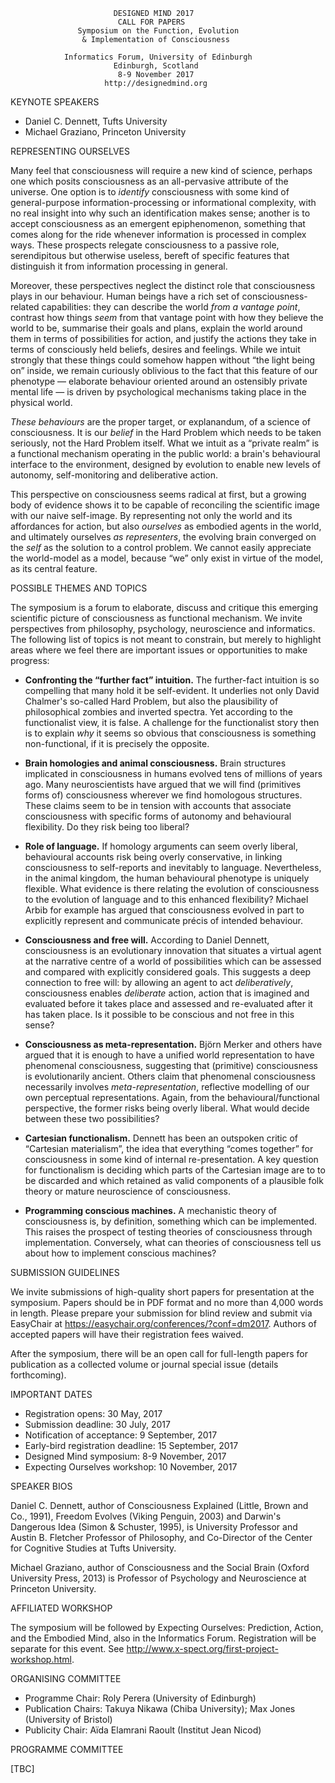                            DESIGNED MIND 2017
                            CALL FOR PAPERS
                   Symposium on the Function, Evolution
                    & Implementation of Consciousness

                Informatics Forum, University of Edinburgh
                           Edinburgh, Scotland
                            8-9 November 2017
                         http://designedmind.org

KEYNOTE SPEAKERS

* Daniel C. Dennett, Tufts University
* Michael Graziano, Princeton University

REPRESENTING OURSELVES

Many feel that consciousness will require a new kind of science, perhaps one
which posits consciousness as an all-pervasive attribute of the universe. One
option is to _identify_ consciousness with some kind of general-purpose
information-processing or informational complexity, with no real insight into
why such an identification makes sense; another is to accept consciousness as
an emergent epiphenomenon, something that comes along for the ride whenever
information is processed in complex ways. These prospects relegate
consciousness to a passive role, serendipitous but otherwise useless, bereft
of specific features that distinguish it from information processing in
general.

Moreover, these perspectives neglect the distinct role that consciousness
plays in our behaviour. Human beings have a rich set of consciousness-related
capabilities: they can describe the world _from a vantage point_, contrast how
things _seem_ from that vantage point with how they believe the world to be,
summarise their goals and plans, explain the world around them in terms of
possibilities for action, and justify the actions they take in terms of
consciously held beliefs, desires and feelings. While we intuit strongly that
these things could somehow happen without &ldquo;the light being on&rdquo;
inside, we remain curiously oblivious to the fact that this feature of our
phenotype &mdash; elaborate behaviour oriented around an ostensibly private
mental life &mdash; is driven by psychological mechanisms taking place in the
physical world.

_These behaviours_ are the proper target, or explanandum, of a science of
consciousness. It is our _belief_ in the Hard Problem which needs to be taken
seriously, not the Hard Problem itself. What we intuit as a &ldquo;private
realm&rdquo; is a functional mechanism operating in the public world: a
brain's behavioural interface to the environment, designed by evolution to
enable new levels of autonomy, self-monitoring and deliberative action.

This perspective on consciousness seems radical at first, but a growing body
of evidence shows it to be capable of reconciling the scientific image with
our naive self-image. By representing not only the world and its affordances
for action, but also _ourselves_ as embodied agents in the world, and
ultimately ourselves _as representers_, the evolving brain converged on the
_self_ as the solution to a control problem. We cannot easily appreciate the
world-model as a model, because &ldquo;we&rdquo; only exist in virtue of the
model, as its central feature.

POSSIBLE THEMES AND TOPICS

The symposium is a forum to elaborate, discuss and critique this emerging
scientific picture of consciousness as functional mechanism. We invite
perspectives from philosophy, psychology, neuroscience and informatics. The
following list of topics is not meant to constrain, but merely to highlight
areas where we feel there are important issues or opportunities to make
progress:

* **Confronting the &ldquo;further fact&rdquo; intuition.** The further-fact
  intuition is so compelling that many hold it be self-evident. It underlies
  not only David Chalmer's so-called Hard Problem, but also the plausibility
  of philosophical zombies and inverted spectra. Yet according to the
  functionalist view, it is false. A challenge for the functionalist story
  then is to explain _why_ it seems so obvious that consciousness is something
  non-functional, if it is precisely the opposite.
 
* **Brain homologies and animal consciousness.** Brain structures implicated
  in consciousness in humans evolved tens of millions of years ago. Many
  neuroscientists have argued that we will find (primitives forms of)
  consciousness wherever we find homologous structures. These claims seem to
  be in tension with accounts that associate consciousness with specific forms
  of autonomy and behavioural flexibility. Do they risk being too liberal?

* **Role of language.** If homology arguments can seem overly liberal,
  behavioural accounts risk being overly conservative, in linking
  consciousness to self-reports and inevitably to language. Nevertheless, in
  the animal kingdom, the human behavioural phenotype is uniquely flexible.
  What evidence is there relating the evolution of consciousness to the
  evolution of language and to this enhanced flexibility? Michael Arbib for
  example has argued that consciousness evolved in part to explicitly
  represent and communicate précis of intended behaviour.

* **Consciousness and free will.** According to Daniel Dennett, consciousness
  is an evolutionary innovation that situates a virtual agent at the narrative
  centre of a world of possibilities which can be assessed and compared with
  explicitly considered goals. This suggests a deep connection to free will:
  by allowing an agent to act _deliberatively_, consciousness enables
  _deliberate_ action, action that is imagined and evaluated before it takes
  place and assessed and re-evaluated after it has taken place. Is it possible
  to be conscious and not free in this sense?

* **Consciousness as meta-representation.** Björn Merker and others have
  argued that it is enough to have a unified world representation to have
  phenomenal consciousness, suggesting that (primitive) consciousness is
  evolutionarily ancient. Others claim that phenomenal consciousness
  necessarily involves _meta-representation_, reflective modelling of our own
  perceptual representations. Again, from the behavioural/functional
  perspective, the former risks being overly liberal. What would decide
  between these two possibilities?

* **Cartesian functionalism.** Dennett has been an outspoken critic of
  &ldquo;Cartesian materialism&rdquo;, the idea that everything &ldquo;comes
  together&rdquo; for consciousness in some kind of internal re-presentation.
  A key question for functionalism is deciding which parts of the Cartesian
  image are to to be discarded and which retained as valid components of a
  plausible folk theory or mature neuroscience of consciousness.

* **Programming conscious machines.** A mechanistic theory of consciousness
  is, by definition, something which can be implemented. This raises the
  prospect of testing theories of consciousness through implementation.
  Conversely, what can theories of consciousness tell us about how to
  implement conscious machines?

SUBMISSION GUIDELINES

We invite submissions of high-quality short papers for presentation at the
symposium. Papers should be in PDF format and no more than 4,000 words in
length. Please prepare your submission for blind review and submit via
EasyChair at https://easychair.org/conferences/?conf=dm2017. Authors of
accepted papers will have their registration fees waived.

After the symposium, there will be an open call for full-length papers for
publication as a collected volume or journal special issue (details
forthcoming).

IMPORTANT DATES

- Registration opens: 30 May, 2017
- Submission deadline: 30 July, 2017
- Notification of acceptance: 9 September, 2017
- Early-bird registration deadline: 15 September, 2017
- Designed Mind symposium: 8-9 November, 2017
- Expecting Ourselves workshop: 10 November, 2017 

SPEAKER BIOS

Daniel C. Dennett, author of Consciousness Explained (Little, Brown and Co.,
1991), Freedom Evolves (Viking Penguin, 2003) and Darwin's Dangerous Idea
(Simon & Schuster, 1995), is University Professor and Austin B. Fletcher
Professor of Philosophy, and Co-Director of the Center for Cognitive Studies
at Tufts University.

Michael Graziano, author of Consciousness and the Social Brain (Oxford
University Press, 2013) is Professor of Psychology and Neuroscience at
Princeton University.

AFFILIATED WORKSHOP 

The symposium will be followed by Expecting Ourselves: Prediction, Action, and
the Embodied Mind, also in the Informatics Forum. Registration will be
separate for this event. See
http://www.x-spect.org/first-project-workshop.html.

ORGANISING COMMITTEE

- Programme Chair: Roly Perera (University of Edinburgh)
- Publication Chairs: Takuya Nikawa (Chiba University); Max Jones (University of Bristol)
- Publicity Chair: Aïda Elamrani Raoult (Institut Jean Nicod)

PROGRAMME COMMITTEE

[TBC]
